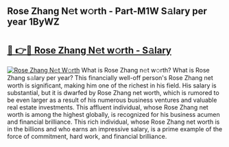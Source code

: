 ## Rose Zhang N𝚎t w𝚘rth - Part-M1W S𝚊lary per year 1ByWZ

# <h2><a href="http://gc1zhz.nevu.top/?p=Rose+Zhang">🔗 👉🔴 Rose Zhang N𝚎t w𝚘rth - S𝚊lary</a></h2>

[![Rose Zhang N𝚎t W𝚘rth](https://i.imgur.com/Oavwk0R.jpeg)](http://gc1zhz.nevu.top/?p=Rose+Zhang)
What is Rose Zhang n𝚎t w𝚘rth? What is Rose Zhang s𝚊lary per year?
This financially well-off person's Rose Zhang net worth is significant, making him one of the richest in his field. His salary is substantial, but it is dwarfed by Rose Zhang net worth, which is rumored to be even larger as a result of his numerous business ventures and valuable real estate investments. This affluent individual, whose Rose Zhang net worth is among the highest globally, is recognized for his business acumen and financial brilliance. This rich individual, whose Rose Zhang net worth is in the billions and who earns an impressive salary, is a prime example of the force of commitment, hard work, and financial brilliance.
